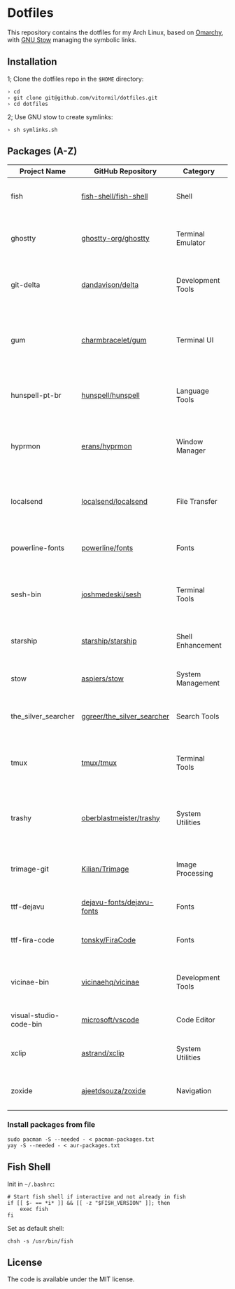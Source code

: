 # Dotfiles

This repository contains the dotfiles for my Arch Linux, based on [Omarchy](https://omarchy.org), with [GNU Stow](https://www.gnu.org/software/stow) managing the symbolic links.

## Installation

1; Clone the dotfiles repo in the `$HOME` directory:

```shell
› cd
› git clone git@github.com/vitormil/dotfiles.git
› cd dotfiles
```

2; Use GNU stow to create symlinks:

```shell
› sh symlinks.sh
```

## Packages (A-Z)

| Project Name | GitHub Repository | Category | Description |
|--------------|------------------|----------|-------------|
| fish | [fish-shell/fish-shell](https://github.com/fish-shell/fish-shell) | Shell | Smart and user-friendly command line shell |
| ghostty | [ghostty-org/ghostty](https://github.com/ghostty-org/ghostty) | Terminal Emulator | Fast, feature-rich terminal emulator written in Zig |
| git-delta | [dandavison/delta](https://github.com/dandavison/delta) | Development Tools | Syntax-highlighting pager for git, diff, and grep output |
| gum | [charmbracelet/gum](https://github.com/charmbracelet/gum) | Terminal UI | Tool for creating glamorous shell scripts with interactive elements |
| hunspell-pt-br | [hunspell/hunspell](https://github.com/hunspell/hunspell) | Language Tools | Portuguese (Brazil) dictionary for Hunspell spell checker |
| hyprmon | [erans/hyprmon](https://github.com/erans/hyprmon) | Window Manager | Monitor management utility for Hyprland wayland compositor |
| localsend | [localsend/localsend](https://github.com/localsend/localsend) | File Transfer | Cross-platform tool for sharing files to nearby devices |
| powerline-fonts | [powerline/fonts](https://github.com/powerline/fonts) | Fonts | Patched fonts for Powerline status plugin |
| sesh-bin | [joshmedeski/sesh](https://github.com/joshmedeski/sesh) | Terminal Tools | Smart terminal session manager for tmux and zellij |
| starship | [starship/starship](https://github.com/starship/starship) | Shell Enhancement | Fast, customizable prompt for any shell |
| stow | [aspiers/stow](https://github.com/aspiers/stow) | System Management | Symlink farm manager for organizing dotfiles |
| the_silver_searcher | [ggreer/the_silver_searcher](https://github.com/ggreer/the_silver_searcher) | Search Tools | Fast code searching tool similar to ack |
| tmux | [tmux/tmux](https://github.com/tmux/tmux) | Terminal Tools | Terminal multiplexer for managing multiple terminal sessions |
| trashy | [oberblastmeister/trashy](https://github.com/oberblastmeister/trashy) | System Utilities | Simple, fast, and featureful alternative to rm with recycle bin |
| trimage-git | [Kilian/Trimage](https://github.com/Kilian/Trimage) | Image Processing | Lossless image optimizer for PNG and JPG files |
| ttf-dejavu | [dejavu-fonts/dejavu-fonts](https://github.com/dejavu-fonts/dejavu-fonts) | Fonts | Family of fonts based on Vera fonts |
| ttf-fira-code | [tonsky/FiraCode](https://github.com/tonsky/FiraCode) | Fonts | Monospaced font with programming ligatures |
| vicinae-bin | [vicinaehq/vicinae](https://github.com/vicinaehq/vicinae) | Development Tools | Contextual file finder and opener for developers |
| visual-studio-code-bin | [microsoft/vscode](https://github.com/microsoft/vscode) | Code Editor | Feature-rich code editor and IDE |
| xclip | [astrand/xclip](https://github.com/astrand/xclip) | System Utilities | Command line interface to X11 clipboard |
| zoxide | [ajeetdsouza/zoxide](https://github.com/ajeetdsouza/zoxide) | Navigation | Smarter cd command that learns your habits |

### Install packages from file

```
sudo pacman -S --needed - < pacman-packages.txt
yay -S --needed - < aur-packages.txt
```

## Fish Shell

Init in `~/.bashrc`:
```
# Start fish shell if interactive and not already in fish
if [[ $- == *i* ]] && [[ -z "$FISH_VERSION" ]]; then
    exec fish
fi
```

Set as default shell:
```
chsh -s /usr/bin/fish
```

## License

The code is available under the MIT license.
